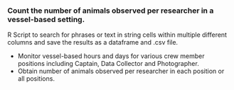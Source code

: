 ### Count the number of animals observed per researcher in a vessel-based setting. 
R Script to search for phrases or text in string cells within multiple different columns and save the results as a dataframe and .csv file.
- Monitor vessel-based hours and days for various crew member positions including Captain, Data Collector and Photographer.
- Obtain number of animals observed per researcher in each position or all positions.
